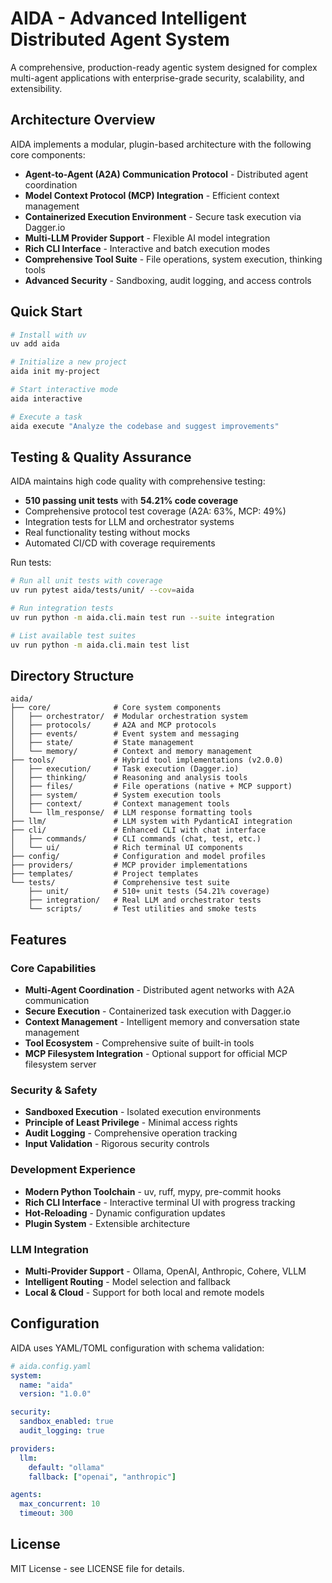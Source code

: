 # AIDA - Advanced Intelligent Distributed Agent System

A comprehensive, production-ready agentic system designed for complex multi-agent applications with enterprise-grade security, scalability, and extensibility.

## Architecture Overview

AIDA implements a modular, plugin-based architecture with the following core components:

- **Agent-to-Agent (A2A) Communication Protocol** - Distributed agent coordination
- **Model Context Protocol (MCP) Integration** - Efficient context management
- **Containerized Execution Environment** - Secure task execution via Dagger.io
- **Multi-LLM Provider Support** - Flexible AI model integration
- **Rich CLI Interface** - Interactive and batch execution modes
- **Comprehensive Tool Suite** - File operations, system execution, thinking tools
- **Advanced Security** - Sandboxing, audit logging, and access controls

## Quick Start

```bash
# Install with uv
uv add aida

# Initialize a new project
aida init my-project

# Start interactive mode
aida interactive

# Execute a task
aida execute "Analyze the codebase and suggest improvements"
```

## Testing & Quality Assurance

AIDA maintains high code quality with comprehensive testing:
- **510 passing unit tests** with **54.21% code coverage**
- Comprehensive protocol test coverage (A2A: 63%, MCP: 49%)
- Integration tests for LLM and orchestrator systems
- Real functionality testing without mocks
- Automated CI/CD with coverage requirements

Run tests:
```bash
# Run all unit tests with coverage
uv run pytest aida/tests/unit/ --cov=aida

# Run integration tests
uv run python -m aida.cli.main test run --suite integration

# List available test suites
uv run python -m aida.cli.main test list
```

## Directory Structure

```
aida/
├── core/              # Core system components
│   ├── orchestrator/  # Modular orchestration system
│   ├── protocols/     # A2A and MCP protocols
│   ├── events/        # Event system and messaging
│   ├── state/         # State management
│   └── memory/        # Context and memory management
├── tools/             # Hybrid tool implementations (v2.0.0)
│   ├── execution/     # Task execution (Dagger.io)
│   ├── thinking/      # Reasoning and analysis tools
│   ├── files/         # File operations (native + MCP support)
│   ├── system/        # System execution tools
│   ├── context/       # Context management tools
│   └── llm_response/  # LLM response formatting tools
├── llm/               # LLM system with PydanticAI integration
├── cli/               # Enhanced CLI with chat interface
│   ├── commands/      # CLI commands (chat, test, etc.)
│   └── ui/            # Rich terminal UI components
├── config/            # Configuration and model profiles
├── providers/         # MCP provider implementations
├── templates/         # Project templates
└── tests/             # Comprehensive test suite
    ├── unit/          # 510+ unit tests (54.21% coverage)
    ├── integration/   # Real LLM and orchestrator tests
    └── scripts/       # Test utilities and smoke tests
```

## Features

### Core Capabilities
- **Multi-Agent Coordination** - Distributed agent networks with A2A communication
- **Secure Execution** - Containerized task execution with Dagger.io
- **Context Management** - Intelligent memory and conversation state management
- **Tool Ecosystem** - Comprehensive suite of built-in tools
- **MCP Filesystem Integration** - Optional support for official MCP filesystem server

### Security & Safety
- **Sandboxed Execution** - Isolated execution environments
- **Principle of Least Privilege** - Minimal access rights
- **Audit Logging** - Comprehensive operation tracking
- **Input Validation** - Rigorous security controls

### Development Experience
- **Modern Python Toolchain** - uv, ruff, mypy, pre-commit hooks
- **Rich CLI Interface** - Interactive terminal UI with progress tracking
- **Hot-Reloading** - Dynamic configuration updates
- **Plugin System** - Extensible architecture

### LLM Integration
- **Multi-Provider Support** - Ollama, OpenAI, Anthropic, Cohere, VLLM
- **Intelligent Routing** - Model selection and fallback
- **Local & Cloud** - Support for both local and remote models

## Configuration

AIDA uses YAML/TOML configuration with schema validation:

```yaml
# aida.config.yaml
system:
  name: "aida"
  version: "1.0.0"

security:
  sandbox_enabled: true
  audit_logging: true

providers:
  llm:
    default: "ollama"
    fallback: ["openai", "anthropic"]

agents:
  max_concurrent: 10
  timeout: 300
```

## License

MIT License - see LICENSE file for details.
